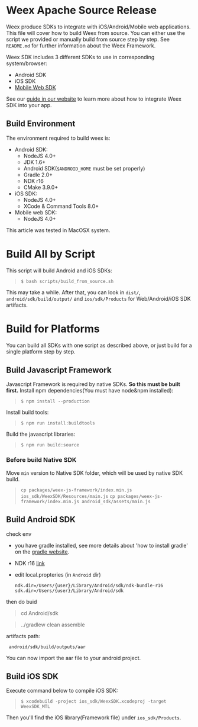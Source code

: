 # Weex Apache Source Release
Weex produce SDKs to integrate with iOS/Android/Mobile web applications. This file will cover how to build Weex from source. You can either use the script we provided or manually build from source step by step.
See `README.md` for further information about the Weex Framework.

Weex SDK includes 3 different SDKs to use in corresponding system/browser:
* Android SDK
* iOS SDK
* [Mobile Web SDK](https://github.com/weexteam/weex-vue-render)

See our [guide in our website](http://weex.apache.org/guide/integrate-to-your-app.html) to learn more about how to integrate Weex SDK into your app.

## Build Environment
The environment required to build weex is:
* Android SDK:
    * NodeJS 4.0+
    * JDK 1.6+
    * Android SDK(`$ANDROID_HOME` must be set properly)
    * Gradle 2.0+
    * NDK r16
    * CMake 3.9.0+
* iOS SDK:
    * NodeJS 4.0+
    * XCode & Command Tools 8.0+
* Mobile web SDK:
    * NodeJS 4.0+

This article was tested in MacOSX system.

# Build All by Script

This script will build Android and iOS SDKs:
> `$ bash scripts/build_from_source.sh`

This may take a while. After that, you can look in `dist/`, `android/sdk/build/output/` and `ios/sdk/Products` for Web/Android/iOS SDK artifacts.

# Build for Platforms

You can build all SDKs with one script as described above, or just build for a single platform step by step.

## Build Javascript Framework
Javascript Framework is required by native SDKs. **So this must be built first.**
Install npm dependencies(You must have node&npm installed):
> `$ npm install --production`

Install build tools:
> `$ npm run install:buildtools`

Build the javascript libraries:
> `$ npm run build:source`

### Before build Native SDK
Move `min` version to Native SDK folder, which will be used by native SDK build.
> `cp packages/weex-js-framework/index.min.js ios_sdk/WeexSDK/Resources/main.js`
> `cp packages/weex-js-framework/index.min.js android_sdk/assets/main.js`

## Build Android SDK

check env

- you have gradle installed, see more details about 'how to install gradle' on the [gradle website](https://gradle.org/install).
- NDK r16  [link](https://developer.android.com/ndk/)
- edit local.propteries (in `Android` dir)

	```
	ndk.dir=/Users/{user}/Library/Android/sdk/ndk-bundle-r16
	sdk.dir=/Users/{user}/Library/Android/sdk
	```

then do buid

> cd Android/sdk

> ../gradlew clean assemble


artifacts path:

` android/sdk/build/outputs/aar`

You can now import the aar file to your android project.

## Build iOS SDK
Execute command below to compile iOS SDK:
> `$ xcodebuild -project ios_sdk/WeexSDK.xcodeproj -target WeexSDK_MTL`

Then you'll find the iOS library(Framework file) under `ios_sdk/Products`.
